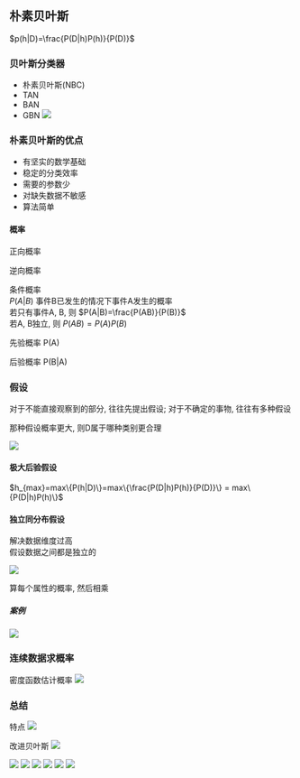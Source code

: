 ## 朴素贝叶斯

$p(h|D)=\frac{P(D|h)P(h)}{P(D)}$

### 贝叶斯分类器
+ 朴素贝叶斯(NBC)
+ TAN
+ BAN
+ GBN
![](https://gitee.com/four_four/picgo/raw/master/img/20211214195948.png)

### 朴素贝叶斯的优点
+ 有坚实的数学基础
+ 稳定的分类效率
+ 需要的参数少
+ 对缺失数据不敏感
+ 算法简单

#### 概率
正向概率

逆向概率

条件概率<br>
$P(A|B)$  事件B已发生的情况下事件A发生的概率<br>
若只有事件A, B, 则 $P(A|B)=\frac{P(AB)}{P(B)}$<br>
若A, B独立, 则 $P(AB)=P(A)P(B)$

先验概率 P(A)

后验概率 P(B|A)


### 假设

对于不能直接观察到的部分, 往往先提出假设; 对于不确定的事物, 往往有多种假设

那种假设概率更大, 则D属于哪种类别更合理

![](https://gitee.com/four_four/picgo/raw/master/img/20211214200137.png)


#### 极大后验假设
$h_{max}=max\{P(h|D)\}=max\{\frac{P(D|h)P(h)}{P(D)}\} = max\{P(D|h)P(h)\}$

#### 独立同分布假设

解决数据维度过高<br>
假设数据之间都是独立的

![](https://gitee.com/four_four/picgo/raw/master/img/20211214200609.png)

算每个属性的概率, 然后相乘

##### 案例
![](https://gitee.com/four_four/picgo/raw/master/img/20211214200739.png)

### 连续数据求概率

密度函数估计概率
![](https://gitee.com/four_four/picgo/raw/master/img/20211214200911.png)


### 总结
特点
![](https://gitee.com/four_four/picgo/raw/master/img/20211214200948.png)

改进贝叶斯
![](https://gitee.com/four_four/picgo/raw/master/img/20211214201011.png)

![](https://gitee.com/four_four/picgo/raw/master/img/20211214201022.png)
![](https://gitee.com/four_four/picgo/raw/master/img/20211214201034.png)
![](https://gitee.com/four_four/picgo/raw/master/img/20211214201043.png)
![](https://gitee.com/four_four/picgo/raw/master/img/20211214201052.png)
![](https://gitee.com/four_four/picgo/raw/master/img/20211214201101.png)
![](https://gitee.com/four_four/picgo/raw/master/img/20211214201110.png)
